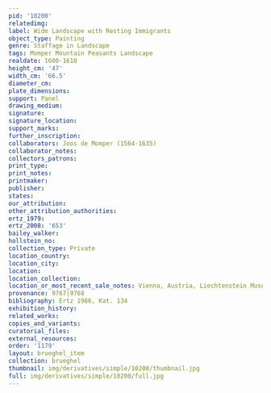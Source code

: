 ```yaml
---
pid: '10200'
relatedimg: 
label: Wide Landscape with Resting Immigrants
object_type: Painting
genre: Staffage in Landscape
tags: Momper Mountain Peasants Landscape
realdate: 1600-1610
height_cm: '47'
width_cm: '66.5'
diameter_cm: 
plate_dimensions: 
support: Panel
drawing_medium: 
signature: 
signature_location: 
support_marks: 
further_inscription: 
collaborators: Joos de Momper (1564-1635)
collaborator_notes: 
collectors_patrons: 
print_type: 
print_notes: 
printmaker: 
publisher: 
states: 
our_attribution: 
other_attribution_authorities: 
ertz_1979: 
ertz_2008: '653'
bailey_walker: 
hollstein_no: 
collection_type: Private
location_country: 
location_city: 
location: 
location_collection: 
location_or_most_recent_sale_notes: Vienna, Austria, Liechtenstein Museum
provenance: 9767|9768
bibliography: Ertz 1986, Kat. 134
exhibition_history: 
related_works: 
copies_and_variants: 
curatorial_files: 
external_resources: 
order: '1179'
layout: brueghel_item
collection: brueghel
thumbnail: img/derivatives/simple/10200/thumbnail.jpg
full: img/derivatives/simple/10200/full.jpg
---
```

